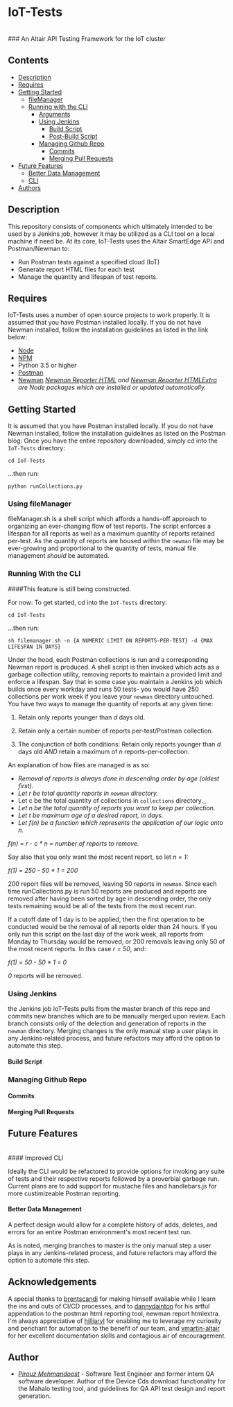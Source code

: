 # IoT-Tests
<br>
### An Altair API Testing Framework for the IoT cluster

## Contents

* [Description](#description)
* [Requires](#requires)
* [Getting Started](#getting-started)
    * [fileManager](#using-file-manager)
    * [Running with the CLI](#running-the-tool)
        * [Arguments](#change-filemanager-settings)
        * [Using Jenkins](#using-Jenkins)
            * [Build Script](#build-script)
            * [Post-Build Script](#post-build-script)
        * [Managing Github Repo](#github)
            * [Commits](#build-script)
            * [Merging Pull Requests](#pull-requests)
* [Future Features](#future-features)
    * [Better Data Management](#better-data-management)
    * [CLI](#cli)
* [Authors](#authors)

## Description
This repository consists of components which ultimately intended to be used by a Jenkins job, however it may be utilized as a CLI tool on a local machine if need be.
At its core, IoT-Tests uses the Altair SmartEdge API and Postman/Newman to:
* Run Postman tests against a specified cloud (IoT)
* Generate report HTML files for each test
* Manage the quantity and lifespan of test reports.

## Requires

IoT-Tests uses a number of open source projects to work properly. It is assumed that you have Postman installed locally. If you do not have Newman installed, follow the installation guidelines as listed in the link below:
* [Node](https://nodejs.org/)
* [NPM](https://www.npmjs.com/)
* Python 3.5 or higher
* [Postman](https://www.getpostman.com/)
* [Newman](https://www.npmjs.com/package/newman)
_[Newman Reporter HTML](https://www.npmjs.com/package/newman-reporter-html) and [Newman Reporter HTMLExtra](https://www.npmjs.com/package/newman-reporter-htmlextra) are Node packages which are installed or updated automatically._

## Getting Started

It is assumed that you have Postman installed locally. If you do not have Newman installed, follow the installation guidelines as listed on the Postman blog:
Once you have the entire repository downloaded, simply cd into the `IoT-Tests` directory:
```
cd IoT-Tests
```
...then run:
```
python runCollections.py
```

### Using fileManager

fileManager.sh is a shell script which affords a hands-off approach to organizing an ever-changing flow of test reports. The script enforces a lifespan for all reports as well as a maximum quantity of reports retained per-test. As the quantity of reports are housed within the `newman` file may be ever-growing and proportional to the quantity of tests, manual file management _should_ be automated.

### Running With the CLI

####This feature is still being constructed.

For now: To get started, cd into the `IoT-Tests` directory:
```
cd IoT-Tests
```
...then run:

```
sh filemanager.sh -n {A NUMERIC LIMIT ON REPORTS-PER-TEST} -d {MAX LIFESPAN IN DAYS}
```

Under the hood, each Postman collections is run and a corresponding Newman report is produced. A shell script is then invoked which acts as a garbage collection utility, removing reports to maintain a provided limit and enforce a lifespan.
Say that in some case you maintain a Jenkins job which builds once every workday and runs 50 tests- you would have 250 collections per work week if you leave your `newman` directory untouched. You have two ways to manage the quantity of reports at any given time:

1. Retain only reports younger than _d_ days old.

2. Retain only a certain number of reports per-test/Postman collection.

3. The conjunction of both conditions: Retain only reports younger than _d_ days old _AND_ retain a maximum of _n_ reports-per-collection.

An explanation of how files are managed is as so:

* _Removal of reports is always done in descending order by age (oldest first)._
* _Let r be total quantity reports in `newman` directory._
* Let c be the total quantity of collections in `collections` directory._
* _Let n be the total quantity of reports you want to keep per collection._
* _Let t be maximum age of a desired report, in days._
* _Let _f(n)_ be a function which represents the application of our logic onto n._


_f(n) = r - c * n = number of reports to remove._


Say also that you only want the most recent report, so let _n = 1:_


_f(1) = 250 - 50 * 1 = 200_

200 report files will be removed, leaving 50 reports in `newman`. Since each time runCollections.py is run 50 reports are produced and reports are removed after having been sorted by age in descending order, the only tests remaining would be all of the tests from the most recent run.

If a cutoff date of 1 day is to be applied, then the first operation to be conducted would be the removal of all reports older than 24 hours. If you only run this script on the last day of the work week, all reports from Monday to Thursday would be removed, or 200 removals leaving only 50 of the most recent reports. In this case _r = 50_, and:

_f(1) = 50 - 50 * 1 = 0_

_0_ reports will be removed.

### Using Jenkins
the Jenkins job IoT-Tests pulls from the master branch of this repo and commits new branches which are to be manually merged upon review. Each branch consists only of the delection and generation of reports in the `newman` directory. Merging changes is the only manual step a user plays in any Jenkins-related process, and future refactors may afford the option to automate this step.

#### Build Script






### Managing Github Repo
#### Commits
#### Merging Pull Requests







## Future Features
<br>
#### Improved CLI

Ideally the CLI would be refactored to provide options for invoking any suite of tests and their respective reports followed by a proverbial garbage run. Current plans are to add support for mustache files and handlebars.js for more custimizeable Postman reporting.

#### Better Data Management

A perfect design would allow for a complete history of adds, deletes, and errors for an entire Postman environment's most recent test run.

 As is noted, merging branches to master is the only manual step a user plays in any Jenkins-related process, and future refactors may afford the option to automate this step.

## Acknowledgements

A special thanks to [brentscandi](https://github.com/brentscandi) for making himself available while I learn the ins and outs of CI/CD processes, and to [dannydainton](https://github.com/dannydainton) for his artful appendation to the postman html reporting tool, newman report htmlextra. I'm always appreciative of [hilliaryl](https://github.com/hilliaryl) for enabling me to leverage my curiosity and penchant for automation to the benefit of our team, and [vmartin-altair](https://github.com/vmartin-altair) for her excellent documentation skills and contagious air of encouragement.  

## Author

* [*Pirouz Mehmandoost*](https://github.com/pirouzaltair) - Software Test Engineer and former intern QA software developer. Author of the Device Cds download functionality for the Mahalo testing tool, and guidelines for QA API test design and report generation.
